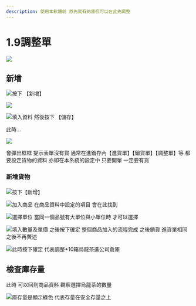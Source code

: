 ```yaml
---
description: 使用本軟體前 原先就有的庫存可以在此先調整
---
```


# 1.9調整單

![](../.gitbook/assets/jie-tu-20191130-shang-wu-2.14.24.jpg)

## 新增

![&#x6309;&#x4E0B; &#x3010;&#x65B0;&#x589E;&#x3011;](../.gitbook/assets/jie-tu-20191202-shang-wu-2.15.43.jpg)

![](../.gitbook/assets/jie-tu-20191130-shang-wu-2.24.11.jpg)

![&#x586B;&#x5165;&#x8CC7;&#x6599; &#x7136;&#x5F8C;&#x6309;&#x4E0B; &#x3010;&#x5132;&#x5B58;&#x3011;](../.gitbook/assets/jie-tu-20191130-shang-wu-2.24.32.jpg)

此時...

![](../.gitbook/assets/jie-tu-20191130-shang-wu-2.28.31.jpg)

會彈出框框 提示表單沒有貨 通常在進銷存內【進貨單】【銷貨單】【調整單】等  都要設定貨物的資料 亦即在本系統的設定中 只要開單 一定要有貨

### 新增貨物

#### 

![&#x6309;&#x4E0B;&#x3010;&#x65B0;&#x589E;&#x3011;](../.gitbook/assets/jie-tu-20191130-shang-wu-2.46.41.jpg)

![&#x52A0;&#x5165;&#x5546;&#x54C1; &#x5728;&#x5546;&#x54C1;&#x8CC7;&#x6599;&#x4E2D;&#x8A2D;&#x5B9A;&#x7684;&#x9805;&#x76EE; &#x6703;&#x5728;&#x6B64;&#x627E;&#x5230;](../.gitbook/assets/jie-tu-20191130-shang-wu-2.49.07.jpg)

![&#x9078;&#x64C7;&#x55AE;&#x4F4D; &#x7576;&#x540C;&#x4E00;&#x500B;&#x54C1;&#x865F;&#x6709;&#x5927;&#x55AE;&#x4F4D;&#x8207;&#x5C0F;&#x55AE;&#x4F4D;&#x6642; &#x624D;&#x53EF;&#x4EE5;&#x9078;&#x64C7;](../.gitbook/assets/jie-tu-20191130-shang-wu-2.50.07.jpg)

![&#x586B;&#x5165;&#x6578;&#x91CF;&#x53CA;&#x55AE;&#x50F9; &#x4E4B;&#x5F8C;&#x6309;&#x4E0B;&#x78BA;&#x5B9A; &#x6574;&#x500B;&#x5546;&#x54C1;&#x52A0;&#x5165;&#x7684;&#x6D41;&#x7A0B;&#x5B8C;&#x6210; &#x4E4B;&#x5F8C;&#x92B7;&#x8CA8; &#x9032;&#x8CA8;&#x55AE;&#x76F8;&#x540C; &#x4E4B;&#x5F8C;&#x4E0D;&#x518D;&#x8D05;&#x8FF0;](../.gitbook/assets/jie-tu-20191130-shang-wu-2.51.36.jpg)

![&#x6B64;&#x6642;&#x6309;&#x4E0B;&#x78BA;&#x5B9A; &#x4EE3;&#x8868;&#x8ABF;&#x6574;+10&#x7BB1;&#x70CF;&#x9F8D;&#x8336;&#x9032;&#x516C;&#x53F8;&#x5009;&#x5EAB;](../.gitbook/assets/jie-tu-20191130-shang-wu-2.53.50.jpg)

## 檢查庫存量

此時  可以回到商品資料 觀察選擇烏龍茶的數量

![&#x5EAB;&#x5B58;&#x91CF;&#x662F;&#x986F;&#x793A;&#x7DA0;&#x8272; &#x4EE3;&#x8868;&#x5B58;&#x91CF;&#x5728;&#x5B89;&#x5168;&#x5B58;&#x91CF;&#x4E4B;&#x4E0A;](../.gitbook/assets/jie-tu-20191130-shang-wu-2.56.01.jpg)

